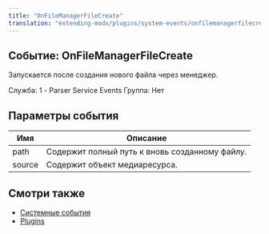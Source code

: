 ```yaml
---
title: "OnFileManagerFileCreate"
translation: "extending-modx/plugins/system-events/onfilemanagerfilecreate"
---
```


## Событие: OnFileManagerFileCreate

Запускается после создания нового файла через менеджер.

Служба: 1 - Parser Service Events
Группа: Нет

## Параметры события

| Имя    | Описание                                       |
| ------ | ---------------------------------------------- |
| path   | Содержит полный путь к вновь созданному файлу. |
| source | Содержит объект медиаресурса.                  |

## Смотри также

-   [Системные события](extending-modx/plugins/system-events)
-   [Plugins](extending-modx/plugins)
